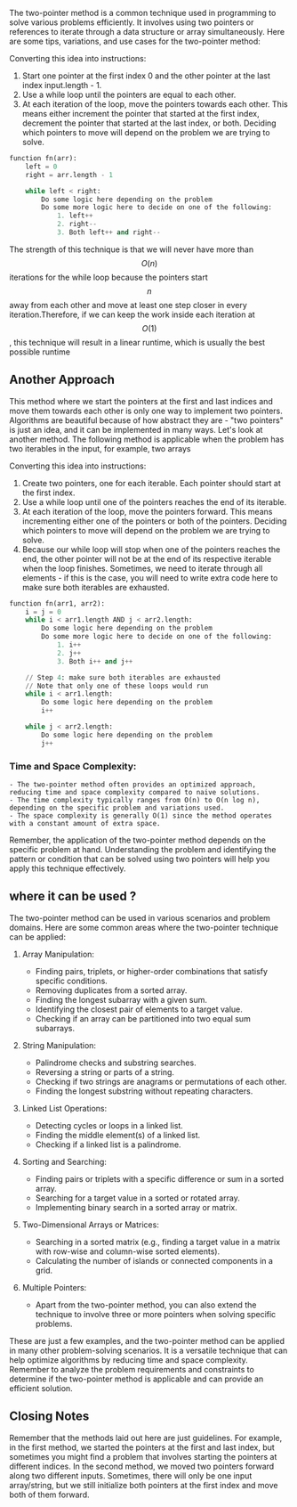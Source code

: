 The two-pointer method is a common technique used in programming to solve various problems efficiently. It involves using two pointers or references to iterate through a data structure or array simultaneously. Here are some tips, variations, and use cases for the two-pointer method:

Converting this idea into instructions:

1. Start one pointer at the first index 0 and the other pointer at the last index input.length - 1.
2. Use a while loop until the pointers are equal to each other.
3. At each iteration of the loop, move the pointers towards each other. This means either increment the pointer that started at the first index, decrement the pointer that started at the last index, or both. Deciding which pointers to move will depend on the problem we are trying to solve.

```python
function fn(arr):
    left = 0
    right = arr.length - 1

    while left < right:
        Do some logic here depending on the problem
        Do some more logic here to decide on one of the following:
            1. left++
            2. right--
            3. Both left++ and right--
```
The strength of this technique is that we will never have more than $$O(n)$$ iterations for the while loop because the pointers start 
$$n$$ away from each other and move at least one step closer in every iteration.Therefore, if we can keep the work inside each iteration at 
$$O(1)$$, this technique will result in a linear runtime, which is usually the best possible runtime

## Another Approach

This method where we start the pointers at the first and last indices and move them towards each other is only one way to implement two pointers. Algorithms are beautiful because of how abstract they are - "two pointers" is just an idea, and it can be implemented in many ways. Let's look at another method. The following method is applicable when the problem has two iterables in the input, for example, two arrays

Converting this idea into instructions:

1. Create two pointers, one for each iterable. Each pointer should start at the first index.
2. Use a while loop until one of the pointers reaches the end of its iterable.
3. At each iteration of the loop, move the pointers forward. This means incrementing either one of the pointers or both of the pointers. Deciding which pointers to move will depend on the problem we are trying to solve.
4. Because our while loop will stop when one of the pointers reaches the end, the other pointer will not be at the end of its respective iterable when the loop finishes. Sometimes, we need to iterate through all elements - if this is the case, you will need to write extra code here to make sure both iterables are exhausted.

```python
function fn(arr1, arr2):
    i = j = 0
    while i < arr1.length AND j < arr2.length:
        Do some logic here depending on the problem
        Do some more logic here to decide on one of the following:
            1. i++
            2. j++
            3. Both i++ and j++

    // Step 4: make sure both iterables are exhausted
    // Note that only one of these loops would run
    while i < arr1.length:
        Do some logic here depending on the problem
        i++

    while j < arr2.length:
        Do some logic here depending on the problem
        j++
```

### Time and Space Complexity:

    - The two-pointer method often provides an optimized approach, reducing time and space complexity compared to naive solutions.
    - The time complexity typically ranges from O(n) to O(n log n), depending on the specific problem and variations used.
    - The space complexity is generally O(1) since the method operates with a constant amount of extra space.

Remember, the application of the two-pointer method depends on the specific problem at hand. Understanding the problem and identifying the pattern or condition that can be solved using two pointers will help you apply this technique effectively.

## where it can be used ?

The two-pointer method can be used in various scenarios and problem domains. Here are some common areas where the two-pointer technique can be applied:

1. Array Manipulation:

   - Finding pairs, triplets, or higher-order combinations that satisfy specific conditions.
   - Removing duplicates from a sorted array.
   - Finding the longest subarray with a given sum.
   - Identifying the closest pair of elements to a target value.
   - Checking if an array can be partitioned into two equal sum subarrays.

2. String Manipulation:

   - Palindrome checks and substring searches.
   - Reversing a string or parts of a string.
   - Checking if two strings are anagrams or permutations of each other.
   - Finding the longest substring without repeating characters.

3. Linked List Operations:

   - Detecting cycles or loops in a linked list.
   - Finding the middle element(s) of a linked list.
   - Checking if a linked list is a palindrome.

4. Sorting and Searching:

   - Finding pairs or triplets with a specific difference or sum in a sorted array.
   - Searching for a target value in a sorted or rotated array.
   - Implementing binary search in a sorted array or matrix.

5. Two-Dimensional Arrays or Matrices:

   - Searching in a sorted matrix (e.g., finding a target value in a matrix with row-wise and column-wise sorted elements).
   - Calculating the number of islands or connected components in a grid.

6. Multiple Pointers:
   - Apart from the two-pointer method, you can also extend the technique to involve three or more pointers when solving specific problems.

These are just a few examples, and the two-pointer method can be applied in many other problem-solving scenarios. It is a versatile technique that can help optimize algorithms by reducing time and space complexity. Remember to analyze the problem requirements and constraints to determine if the two-pointer method is applicable and can provide an efficient solution.

## Closing Notes

Remember that the methods laid out here are just guidelines. For example, in the first method, we started the pointers at the first and last index, but sometimes you might find a problem that involves starting the pointers at different indices. In the second method, we moved two pointers forward along two different inputs. Sometimes, there will only be one input array/string, but we still initialize both pointers at the first index and move both of them forward.

